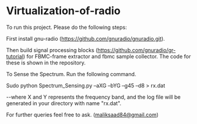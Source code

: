 # Virtualization-of-radio

To run this project. Please do the following steps:

First install gnu-radio (https://github.com/gnuradio/gnuradio.git).

Then build signal processing blocks (https://github.com/gnuradio/gr-tutorial) for FBMC-frame extractor and fbmc sample collector. 
The code for these is shown in the repository.

To Sense the Spectrum. Run the following command.

Sudo python Spectrum_Sensing.py –aXG –bYG –g45 –d8 > rx.dat 

--where X and Y represents the frequency band, and the log file will be generated in your directory with name "rx.dat".

For further queries feel free to ask. (maliksaad84@gmail.com)
